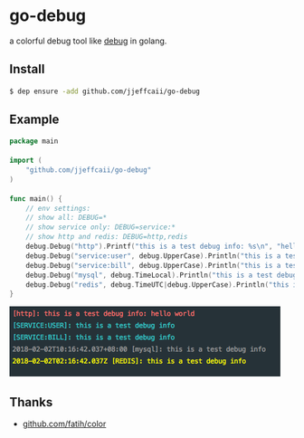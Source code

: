 # go-debug

a colorful debug tool like [debug](https://github.com/visionmedia/debug) in golang.

## Install

```bash
$ dep ensure -add github.com/jjeffcaii/go-debug
```

## Example

```go
package main

import (
	"github.com/jjeffcaii/go-debug"
)

func main() {
	// env settings:
	// show all: DEBUG=*
	// show service only: DEBUG=service:*
	// show http and redis: DEBUG=http,redis
	debug.Debug("http").Printf("this is a test debug info: %s\n", "hello world")
	debug.Debug("service:user", debug.UpperCase).Println("this is a test debug info")
	debug.Debug("service:bill", debug.UpperCase).Println("this is a test debug info")
	debug.Debug("mysql", debug.TimeLocal).Println("this is a test debug info")
	debug.Debug("redis", debug.TimeUTC|debug.UpperCase).Println("this is a test debug info")
}

```

![screen_shot](screen_shot.png "screen_shot.png")

## Thanks
- [github.com/fatih/color](https://github.com/fatih/color)

